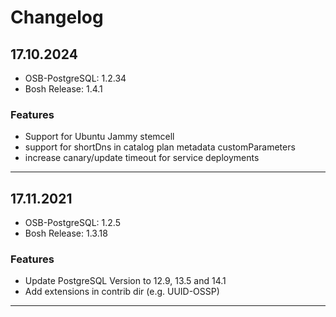 # Changelog

## 17.10.2024
- OSB-PostgreSQL: 1.2.34
- Bosh Release: 1.4.1

### Features

- Support for Ubuntu Jammy stemcell
- support for shortDns in catalog plan metadata customParameters
- increase canary/update timeout for service deployments

---
## 17.11.2021
- OSB-PostgreSQL: 1.2.5
- Bosh Release: 1.3.18

### Features

- Update PostgreSQL Version to 12.9, 13.5 and 14.1
- Add extensions in contrib dir (e.g. UUID-OSSP)

---
